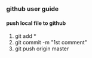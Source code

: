### github user guide

#### push local file to github

1. git add *
2. git commit -m "1st comment"
3. git push origin master  